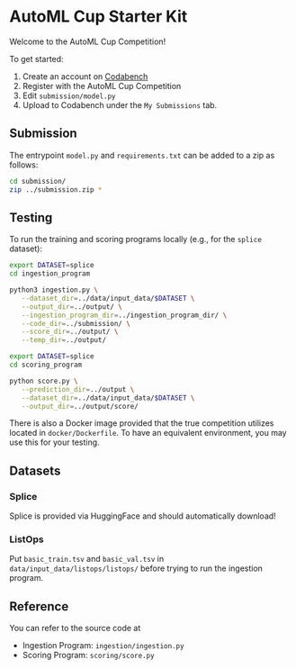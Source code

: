# AutoML Cup Starter Kit

Welcome to the AutoML Cup Competition!

To get started:

1. Create an account on [Codabench](https://www.codabench.org/)
1. Register with the AutoML Cup Competition
1. Edit `submission/model.py`
1. Upload to Codabench under the `My Submissions` tab.

## Submission

The entrypoint `model.py` and `requirements.txt` can be added to a zip as follows:

```sh
cd submission/
zip ../submission.zip *
```

## Testing

To run the training and scoring programs locally (e.g., for the `splice` dataset):

```sh
export DATASET=splice
cd ingestion_program

python3 ingestion.py \
   --dataset_dir=../data/input_data/$DATASET \
   --output_dir=../output/ \
   --ingestion_program_dir=../ingestion_program_dir/ \
   --code_dir=../submission/ \
   --score_dir=../output/ \
   --temp_dir=../output/
```

```sh
export DATASET=splice
cd scoring_program

python score.py \
   --prediction_dir=../output \
   --dataset_dir=../data/input_data/$DATASET \
   --output_dir=../output/score/
```

There is also a Docker image provided that the true competition utilizes located in `docker/Dockerfile`. To have an equivalent environment, you may use this for your testing.

## Datasets

### Splice

Splice is provided via HuggingFace and should automatically download!

### ListOps

Put `basic_train.tsv` and `basic_val.tsv` in `data/input_data/listops/listops/` before trying to run the ingestion program.

## Reference

You can refer to the source code at

-   Ingestion Program: `ingestion/ingestion.py`
-   Scoring Program: `scoring/score.py`
